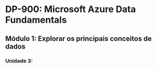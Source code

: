 # DP-900: Microsoft Azure Data Fundamentals

## Módulo 1: Explorar os principais conceitos de dados

### Unidade 3: 